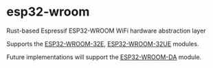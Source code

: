 # esp32-wroom
Rust-based Espressif ESP32-WROOM WiFi hardware abstraction layer

Supports the [ESP32-WROOM-32E](https://www.espressif.com/sites/default/files/documentation/esp32-wroom-32e_esp32-wroom-32ue_datasheet_en.pdf), [ESP32-WROOM-32UE](https://www.espressif.com/sites/default/files/documentation/esp32-wroom-32e_esp32-wroom-32ue_datasheet_en.pdf) modules.

Future implementations will support the [ESP32-WROOM-DA](https://www.espressif.com/sites/default/files/documentation/esp32-wroom-da_datasheet_en.pdf) module.
